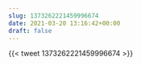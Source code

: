 ```yaml
---
slug: 1373262221459996674
date: 2021-03-20 13:16:42+00:00
draft: false
---
```


{{< tweet 1373262221459996674 >}}
